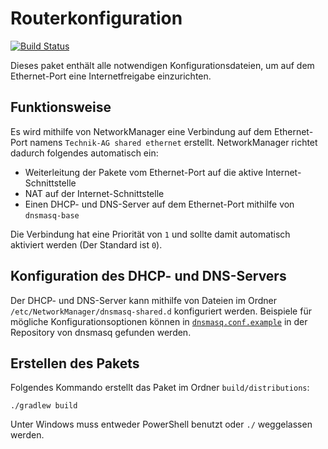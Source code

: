 # Routerkonfiguration

[![Build Status](https://travis-ci.com/Technik-AG/router-configuration.svg?branch=master)](https://travis-ci.com/Technik-AG/router-configuration)

Dieses paket enthält alle notwendigen Konfigurationsdateien, um auf dem Ethernet-Port eine Internetfreigabe einzurichten.

## Funktionsweise

Es wird mithilfe von NetworkManager eine Verbindung auf dem Ethernet-Port namens `Technik-AG shared ethernet` erstellt.
NetworkManager richtet dadurch folgendes automatisch ein:

* Weiterleitung der Pakete vom Ethernet-Port auf die aktive Internet-Schnittstelle
* NAT auf der Internet-Schnittstelle
* Einen DHCP- und DNS-Server auf dem Ethernet-Port mithilfe von `dnsmasq-base`

Die Verbindung hat eine Priorität von `1` und sollte damit automatisch aktiviert werden (Der Standard ist `0`).

## Konfiguration des DHCP- und DNS-Servers

Der DHCP- und DNS-Server kann mithilfe von Dateien im Ordner `/etc/NetworkManager/dnsmasq-shared.d` konfiguriert werden.
Beispiele für mögliche Konfigurationsoptionen können in [`dnsmasq.conf.example`](http://thekelleys.org.uk/gitweb/?p=dnsmasq.git;a=blob;f=dnsmasq.conf.example;hb=refs/heads/master) in der Repository von dnsmasq gefunden werden.

## Erstellen des Pakets

Folgendes Kommando erstellt das Paket im Ordner `build/distributions`:

```shell
./gradlew build
```

Unter Windows muss entweder PowerShell benutzt oder `./` weggelassen werden.